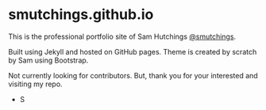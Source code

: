 # smutchings.github.io

This is the professional portfolio site of Sam Hutchings [@smutchings](http://www.twitter.com/Smutchings).

Built using Jekyll and hosted on GitHub pages. Theme is created by scratch by Sam using Bootstrap.

Not currently looking for contributors. But, thank you for your interested and visiting my repo.

- S
